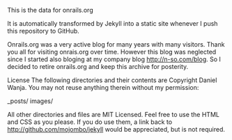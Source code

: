 This is the data for onrails.org

It is automatically transformed by Jekyll into a static site whenever I push this repository to GitHub.

Onrails.org was a very active blog for many years with many visitors. Thank you all for visiting onrais.org over time. 
However this blog was neglected since I started also bloging at my company blog http://n-so.com/blog. So I decided to retire onrails.org and keep this archive for posterity.  

License
The following directories and their contents are Copyright Daniel Wanja. You may not reuse anything therein without my permission:

_posts/
images/

All other directories and files are MIT Licensed. Feel free to use the HTML and CSS as you please. If you do use them, a link back to http://github.com/mojombo/jekyll would be appreciated, but is not required.
